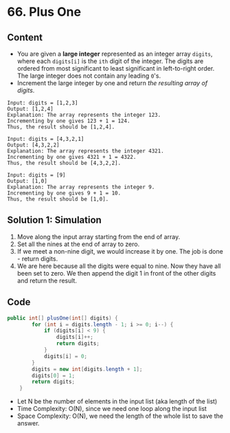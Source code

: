# 66. Plus One

## Content

* You are given a **large integer** represented as an integer array `digits`, where each `digits[i]` is the `ith` digit of the integer. The digits are ordered from most significant to least significant in left-to-right order. The large integer does not contain any leading `0`'s.
* Increment the large integer by one and return *the resulting array of digits*.



```
Input: digits = [1,2,3]
Output: [1,2,4]
Explanation: The array represents the integer 123.
Incrementing by one gives 123 + 1 = 124.
Thus, the result should be [1,2,4].
```

```
Input: digits = [4,3,2,1]
Output: [4,3,2,2]
Explanation: The array represents the integer 4321.
Incrementing by one gives 4321 + 1 = 4322.
Thus, the result should be [4,3,2,2].
```

```
Input: digits = [9]
Output: [1,0]
Explanation: The array represents the integer 9.
Incrementing by one gives 9 + 1 = 10.
Thus, the result should be [1,0].
```



## Solution 1: Simulation

1. Move along the input array starting from the end of array.
2. Set all the nines at the end of array to zero.
3. If we meet a non-nine digit, we would increase it by one. The job is done - return digits.
4. We are here because all the digits were equal to nine. Now they have all been set to zero. We then append the digit 1 in front of the other digits and return the result.



## Code

```java
public int[] plusOne(int[] digits) {
        for (int i = digits.length - 1; i >= 0; i--) {
            if (digits[i] < 9) {
                digits[i]++;
                return digits;
            }
            digits[i] = 0;
        }
        digits = new int[digits.length + 1];
        digits[0] = 1;
        return digits;
    }
```

* Let N be the number of elements in the input list (aka length of the list)
* Time Complexity: O(N), since we need one loop along the input list
* Space Complexity: O(N), we need the length of the whole list to save the answer.